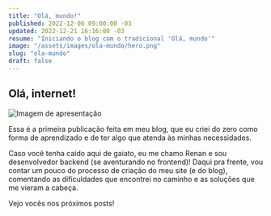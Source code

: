 ```yaml
---
title: "Olá, mundo!"
published: 2022-12-06 09:00:00 -03
updated: 2022-12-21 16:16:00 -03
resume: "Iniciando o blog com o tradicional 'Olá, mundo'"
image: "/assets/images/ola-mundo/hero.png"
slug: "ola-mundo"
draft: false
---
```


<script>
    import Img from '$lib/components/blog/img.svelte';
</script>

## Olá, internet!

<Img src="/assets/images/ola-mundo/apresentacao.png" alt="Imagem de apresentação" />

Essa é a primeira publicação feita em meu blog, que eu criei do zero como forma de aprendizado
e de ter algo que atenda às minhas necessidades.

Caso você tenha caído aqui de gaiato, eu me chamo Renan e sou desenvolvedor backend (se aventurando no frontend)! Daqui pra frente, vou contar um pouco do processo de criação do meu site (e do blog), comentando
as dificuldades que encontrei no caminho e as soluções que me vieram a cabeça.

Vejo vocês nos próximos posts!